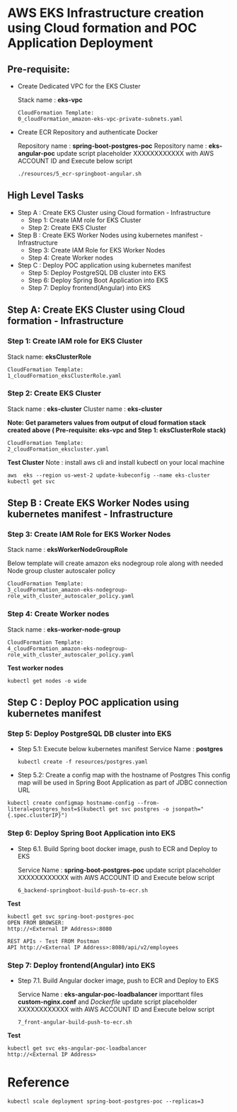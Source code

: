 # AWS EKS Infrastructure creation using Cloud formation and POC Application Deployment

## Pre-requisite:

- Create Dedicated VPC for the EKS Cluster

  Stack name 		: **eks-vpc** 
  ```
  CloudFormation Template: 
  0_cloudFormation_amazon-eks-vpc-private-subnets.yaml
  ```
  
- Create ECR Repository and authenticate Docker

  Repository name : **spring-boot-postgres-poc**
  Repository name : **eks-angular-poc**
  update script placeholder XXXXXXXXXXXX with AWS ACCOUNT ID and Execute below script
  ```
  ./resources/5_ecr-springboot-angular.sh
  ```
  
## High Level Tasks
- Step A : Create EKS Cluster using Cloud formation - Infrastructure
  - Step 1: Create IAM role for EKS Cluster  
  - Step 2: Create EKS Cluster
- Step B : Create EKS Worker Nodes using kubernetes manifest - Infrastructure
  - Step 3: Create IAM Role for EKS Worker Nodes
  - Step 4: Create Worker nodes
- Step C : Deploy POC application using kubernetes manifest 
  - Step 5: Deploy PostgreSQL DB cluster into EKS
  - Step 6: Deploy Spring Boot Application into EKS
  - Step 7: Deploy frontend(Angular) into EKS
  

## Step A: Create EKS Cluster using Cloud formation - Infrastructure

### Step 1: Create IAM role for EKS Cluster 

Stack name: **eksClusterRole**
```
CloudFormation Template:  
1_cloudFormation_eksClusterRole.yaml
```

### Step 2: Create EKS Cluster
Stack name 		: **eks-cluster** 
Cluster name 	: **eks-cluster**

**Note: Get parameters values from output of cloud formation stack created above ( Pre-requisite: eks-vpc and Step 1: eksClusterRole stack)**
```
CloudFormation Template:  
2_cloudFormation_ekscluster.yaml
```

**Test Cluster**
Note : install aws cli and install kubectl on your local machine
```
aws  eks --region us-west-2 update-kubeconfig --name eks-cluster
kubectl get svc
```

## Step B : Create EKS Worker Nodes using kubernetes manifest - Infrastructure

### Step 3: Create IAM Role for EKS Worker Nodes
Stack name 		: **eksWorkerNodeGroupRole** 

Below  template will create amazon eks nodegroup role along with needed Node group cluster autoscaler policy
```
CloudFormation Template:  
3_cloudFormation_amazon-eks-nodegroup-role_with_cluster_autoscaler_policy.yaml
```

### Step 4: Create Worker nodes
Stack name 		: **eks-worker-node-group** 

```
CloudFormation Template:  
4_cloudFormation_amazon-eks-nodegroup-role_with_cluster_autoscaler_policy.yaml
```

**Test worker nodes**
```
kubectl get nodes -o wide
```

## Step C : Deploy POC application using kubernetes manifest 

### Step 5: Deploy PostgreSQL DB cluster into EKS

- Step 5.1: Execute below kubernetes manifest
  Service Name	: **postgres**
  ```
  kubectl create -f resources/postgres.yaml
  ```
-  Step 5.2: Create a config map with the hostname of Postgres
  This config map will be used in Spring Boot Application as part of JDBC connection URL
  ```
  kubectl create configmap hostname-config --from-literal=postgres_host=$(kubectl get svc postgres -o jsonpath="{.spec.clusterIP}")
  ```

### Step 6: Deploy Spring Boot Application into EKS
  
- Step 6.1. Build Spring boot docker image, push to ECR and Deploy to EKS

  Service Name	: **spring-boot-postgres-poc**
  update script placeholder XXXXXXXXXXXX with AWS ACCOUNT ID and Execute below script
  ```
  6_backend-springboot-build-push-to-ecr.sh
  ```

**Test**
```
kubectl get svc spring-boot-postgres-poc
OPEN FROM BROWSER: 
http://<External IP Address>:8080

REST APIs - Test FROM Postman
API http://<External IP Address>:8080/api/v2/employees
```

### Step 7: Deploy frontend(Angular) into EKS

- Step 7.1. Build Angular docker image, push to ECR and Deploy to EKS

  Service Name	: **eks-angular-poc-loadbalancer**
  importtant files **custom-nginx.conf** and *Dockerfile*
  update script placeholder XXXXXXXXXXXX with AWS ACCOUNT ID and Execute below script

  ```
  7_front-angular-build-push-to-ecr.sh
  ```

**Test**
```
kubectl get svc eks-angular-poc-loadbalancer
http://<External IP Address>
```

# Reference
```
kubectl scale deployment spring-boot-postgres-poc --replicas=3
```
